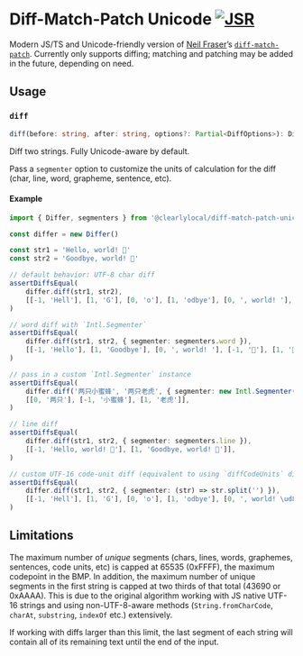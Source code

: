 # Diff-Match-Patch Unicode [![JSR](https://jsr.io/badges/@clearlylocal/diff-match-patch-unicode)](https://jsr.io/@clearlylocal/diff-match-patch-unicode)

Modern JS/TS and Unicode-friendly version of [Neil Fraser](https://github.com/NeilFraser)’s [`diff-match-patch`](https://github.com/google/diff-match-patch). Currently only supports diffing; matching and patching may be added in the future, depending on need.

## Usage

### `diff`

```ts
diff(before: string, after: string, options?: Partial<DiffOptions>): Diff[]
```

Diff two strings. Fully Unicode-aware by default.

Pass a `segmenter` option to customize the units of calculation for the diff (char, line, word, grapheme, sentence, etc).

#### Example

```ts
import { Differ, segmenters } from '@clearlylocal/diff-match-patch-unicode'

const differ = new Differ()

const str1 = 'Hello, world! 💫'
const str2 = 'Goodbye, world! 💩'

// default behavior: UTF-8 char diff
assertDiffsEqual(
    differ.diff(str1, str2),
    [[-1, 'Hell'], [1, 'G'], [0, 'o'], [1, 'odbye'], [0, ', world! '], [-1, '💫'], [1, '💩']],
)

// word diff with `Intl.Segmenter`
assertDiffsEqual(
    differ.diff(str1, str2, { segmenter: segmenters.word }),
    [[-1, 'Hello'], [1, 'Goodbye'], [0, ', world! '], [-1, '💫'], [1, '💩']],
)

// pass in a custom `Intl.Segmenter` instance
assertDiffsEqual(
    differ.diff('两只小蜜蜂', '两只老虎', { segmenter: new Intl.Segmenter('zh-CN', { granularity: 'word' }) }),
    [[0, '两只'], [-1, '小蜜蜂'], [1, '老虎']],
)

// line diff
assertDiffsEqual(
    differ.diff(str1, str2, { segmenter: segmenters.line }),
    [[-1, 'Hello, world! 💫'], [1, 'Goodbye, world! 💩']],
)

// custom UTF-16 code-unit diff (equivalent to using `diffCodeUnits` directly... but less performant)
assertDiffsEqual(
    differ.diff(str1, str2, { segmenter: (str) => str.split('') }),
    [[-1, 'Hell'], [1, 'G'], [0, 'o'], [1, 'odbye'], [0, ', world! \ud83d'], [-1, '\udcab'], [1, '\udca9']],
)
```

## Limitations

The maximum number of _unique_ segments (chars, lines, words, graphemes, sentences, code units, etc) is capped at 65535 (0xFFFF), the maximum codepoint in the BMP. In addition, the maximum number of unique segments in the first string is capped at two thirds of that total (43690 or 0xAAAA). This is due to the original algorithm working with JS native UTF-16 strings and using non-UTF-8-aware methods (`String.fromCharCode`, `charAt`, `substring`, `indexOf` etc.) extensively.

If working with diffs larger than this limit, the last segment of each string will contain all of its remaining text until the end of the input.
